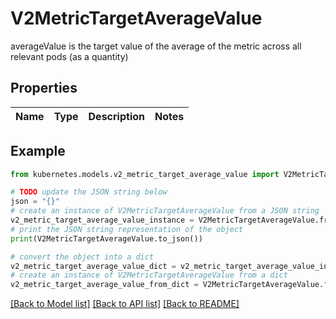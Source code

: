 # V2MetricTargetAverageValue

averageValue is the target value of the average of the metric across all relevant pods (as a quantity)

## Properties

Name | Type | Description | Notes
------------ | ------------- | ------------- | -------------

## Example

```python
from kubernetes.models.v2_metric_target_average_value import V2MetricTargetAverageValue

# TODO update the JSON string below
json = "{}"
# create an instance of V2MetricTargetAverageValue from a JSON string
v2_metric_target_average_value_instance = V2MetricTargetAverageValue.from_json(json)
# print the JSON string representation of the object
print(V2MetricTargetAverageValue.to_json())

# convert the object into a dict
v2_metric_target_average_value_dict = v2_metric_target_average_value_instance.to_dict()
# create an instance of V2MetricTargetAverageValue from a dict
v2_metric_target_average_value_from_dict = V2MetricTargetAverageValue.from_dict(v2_metric_target_average_value_dict)
```
[[Back to Model list]](../README.md#documentation-for-models) [[Back to API list]](../README.md#documentation-for-api-endpoints) [[Back to README]](../README.md)



